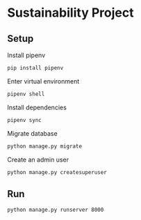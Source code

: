 # Sustainability Project

## Setup

Install pipenv

```bash
pip install pipenv
```

Enter virtual environment

```bash
pipenv shell
```

Install dependencies

```bash
pipenv sync
```

Migrate database

```bash
python manage.py migrate
```

Create an admin user

```bash
python manage.py createsuperuser
```

## Run

```bash
python manage.py runserver 8000
```